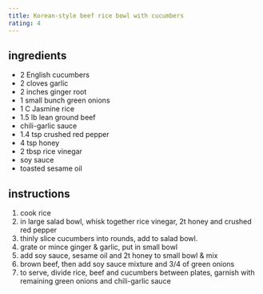 ```yaml
---
title: Korean-style beef rice bowl with cucumbers
rating: 4
---
```

## ingredients

* 2 English cucumbers
* 2 cloves garlic
* 2 inches ginger root
* 1 small bunch green onions
* 1 C Jasmine rice
* 1.5 lb lean ground beef
* chili-garlic sauce
* 1.4 tsp crushed red pepper
* 4 tsp honey
* 2 tbsp rice vinegar
* soy sauce
* toasted sesame oil

## instructions
1. cook rice
2. in large salad bowl, whisk together rice vinegar, 2t honey and crushed red pepper
3. thinly slice cucumbers into rounds, add to salad bowl.
4. grate or mince ginger & garlic, put in small bowl
5. add soy sauce, sesame oil and 2t honey to small bowl & mix
6. brown beef, then add soy sauce mixture and 3/4 of green onions
7. to serve, divide rice, beef and cucumbers between plates, garnish with remaining green onions and chili-garlic sauce